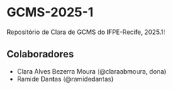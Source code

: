 # GCMS-2025-1
Repositório de Clara de GCMS do IFPE-Recife, 2025.1!

## Colaboradores
* Clara Alves Bezerra Moura (@claraabmoura, dona)
* Ramide Dantas (@ramidedantas)
